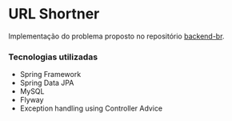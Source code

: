 # URL Shortner

Implementação do problema proposto no repositório [backend-br](https://github.com/backend-br/desafios/blob/master/url-shortener/PROBLEM.md).

### Tecnologias utilizadas
- Spring Framework
- Spring Data JPA
- MySQL
- Flyway
- Exception handling using Controller Advice